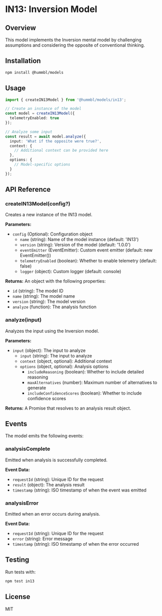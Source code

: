 # IN13: Inversion Model

## Overview
This model implements the Inversion mental model by challenging assumptions and considering the opposite of conventional thinking.

## Installation

```bash
npm install @hummbl/models
```

## Usage

```typescript
import { createIN13Model } from '@hummbl/models/in13';

// Create an instance of the model
const model = createIN13Model({
  telemetryEnabled: true
});

// Analyze some input
const result = await model.analyze({
  input: 'What if the opposite were true?',
  context: {
    // Additional context can be provided here
  },
  options: {
    // Model-specific options
  }
});
```

## API Reference

### createIN13Model(config?)

Creates a new instance of the IN13 model.

**Parameters:**
- `config` (Optional): Configuration object
  - `name` (string): Name of the model instance (default: 'IN13')
  - `version` (string): Version of the model (default: '1.0.0')
  - `eventEmitter` (EventEmitter): Custom event emitter (default: new EventEmitter())
  - `telemetryEnabled` (boolean): Whether to enable telemetry (default: false)
  - `logger` (object): Custom logger (default: console)

**Returns:**
An object with the following properties:
- `id` (string): The model ID
- `name` (string): The model name
- `version` (string): The model version
- `analyze` (function): The analysis function

### analyze(input)

Analyzes the input using the Inversion model.

**Parameters:**
- `input` (object): The input to analyze
  - `input` (string): The input to analyze
  - `context` (object, optional): Additional context
  - `options` (object, optional): Analysis options
    - `includeReasoning` (boolean): Whether to include detailed reasoning
    - `maxAlternatives` (number): Maximum number of alternatives to generate
    - `includeConfidenceScores` (boolean): Whether to include confidence scores

**Returns:**
A Promise that resolves to an analysis result object.

## Events

The model emits the following events:

### analysisComplete
Emitted when analysis is successfully completed.

**Event Data:**
- `requestId` (string): Unique ID for the request
- `result` (object): The analysis result
- `timestamp` (string): ISO timestamp of when the event was emitted

### analysisError
Emitted when an error occurs during analysis.

**Event Data:**
- `requestId` (string): Unique ID for the request
- `error` (string): Error message
- `timestamp` (string): ISO timestamp of when the error occurred

## Testing

Run tests with:

```bash
npm test in13
```

## License

MIT
